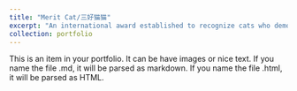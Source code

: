 ```yaml
---
title: "Merit Cat/三好猫猫"
excerpt: "An international award established to recognize cats who demonstrate excellence in daily life, academics, and sleeping<br/><img src='/images/result.jpeg'>"
collection: portfolio
---
```


This is an item in your portfolio. It can be have images or nice text. If you name the file .md, it will be parsed as markdown. If you name the file .html, it will be parsed as HTML. 
